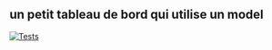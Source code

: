 ## un petit tableau de bord qui utilise un model
[![Tests](https://github.com/Efrei-Paul/ProjetDevOPS/actions/workflows/github-actions.yml/badge.svg)](https://github.com/Efrei-Paul/ProjetDevOPS/actions/workflows/github-actions.yml)
